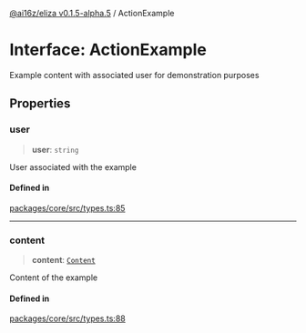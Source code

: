 [@ai16z/eliza v0.1.5-alpha.5](../index.md) / ActionExample

# Interface: ActionExample

Example content with associated user for demonstration purposes

## Properties

### user

> **user**: `string`

User associated with the example

#### Defined in

[packages/core/src/types.ts:85](https://github.com/roschler/eliza/blob/main/packages/core/src/types.ts#L85)

***

### content

> **content**: [`Content`](Content.md)

Content of the example

#### Defined in

[packages/core/src/types.ts:88](https://github.com/roschler/eliza/blob/main/packages/core/src/types.ts#L88)
